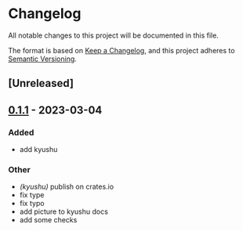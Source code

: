 # Changelog
All notable changes to this project will be documented in this file.

The format is based on [Keep a Changelog](https://keepachangelog.com/en/1.0.0/),
and this project adheres to [Semantic Versioning](https://semver.org/spec/v2.0.0.html).

## [Unreleased]

## [0.1.1](https://github.com/amirography/soapberry/compare/kyushu-v0.1.0...kyushu-v0.1.1) - 2023-03-04

### Added
- add kyushu

### Other
- *(kyushu)* publish on crates.io
- fix type
- fix typo
- add picture to kyushu docs
- add some checks

